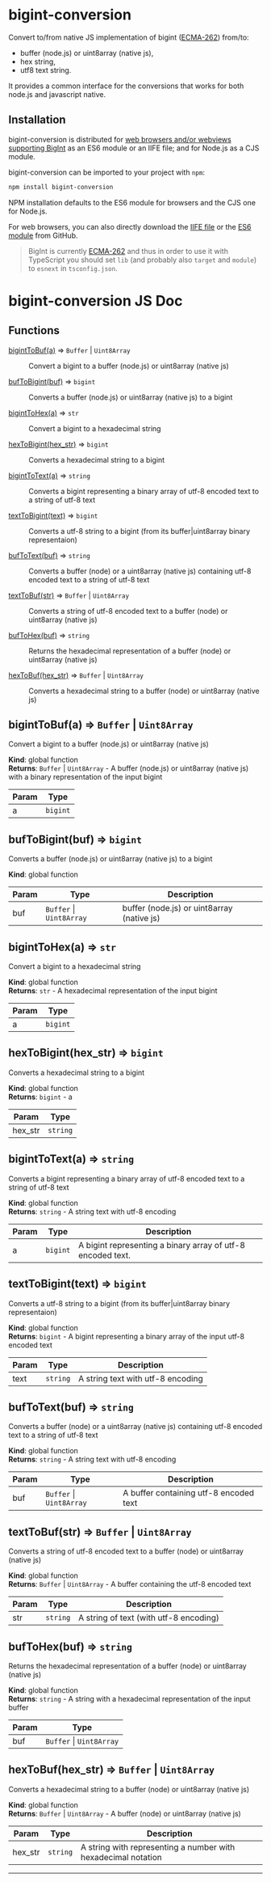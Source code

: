 # bigint-conversion
Convert to/from native JS implementation of bigint ([ECMA-262](https://tc39.es/ecma262/#sec-bigint-objects)) from/to:

- buffer (node.js) or uint8array (native js),
- hex string,
- utf8 text string.

It provides a common interface for the conversions that works for both node.js and javascript native.

## Installation

bigint-conversion is distributed for [web browsers and/or webviews supporting BigInt](https://developer.mozilla.org/en-US/docs/Web/JavaScript/Reference/Global_Objects/BigInt#Browser_compatibility) as an ES6 module or an IIFE file; and for Node.js as a CJS module.

bigint-conversion can be imported to your project with `npm`:

```bash
npm install bigint-conversion
```

NPM installation defaults to the ES6 module for browsers and the CJS one for Node.js.

For web browsers, you can also directly download the [IIFE file](https://raw.githubusercontent.com/juanelas/bigint-conversion/master/dist/bigint-conversion-latest.browser.js) or the [ES6 module](https://raw.githubusercontent.com/juanelas/bigint-conversionmaster/dist/bigint-conversion-latest.browser.mod.min.js) from GitHub.

> BigInt is currently [ECMA-262](https://tc39.es/ecma262/#sec-bigint-objects) and thus in order to use it with TypeScript you should set `lib` (and probably also `target` and `module`) to `esnext` in `tsconfig.json`.

# bigint-conversion JS Doc

## Functions

<dl>
<dt><a href="#bigintToBuf">bigintToBuf(a)</a> ⇒ <code>Buffer</code> | <code>Uint8Array</code></dt>
<dd><p>Convert a bigint to a buffer (node.js) or uint8array (native js)</p>
</dd>
<dt><a href="#bufToBigint">bufToBigint(buf)</a> ⇒ <code>bigint</code></dt>
<dd><p>Converts a buffer (node.js) or uint8array (native js) to a bigint</p>
</dd>
<dt><a href="#bigintToHex">bigintToHex(a)</a> ⇒ <code>str</code></dt>
<dd><p>Convert a bigint to a hexadecimal string</p>
</dd>
<dt><a href="#hexToBigint">hexToBigint(hex_str)</a> ⇒ <code>bigint</code></dt>
<dd><p>Converts a hexadecimal string to a bigint</p>
</dd>
<dt><a href="#bigintToText">bigintToText(a)</a> ⇒ <code>string</code></dt>
<dd><p>Converts a bigint representing a binary array of utf-8 encoded text to a string of utf-8 text</p>
</dd>
<dt><a href="#textToBigint">textToBigint(text)</a> ⇒ <code>bigint</code></dt>
<dd><p>Converts a utf-8 string to a bigint (from its buffer|uint8array binary representaion)</p>
</dd>
<dt><a href="#bufToText">bufToText(buf)</a> ⇒ <code>string</code></dt>
<dd><p>Converts a buffer (node) or a uint8array (native js) containing utf-8 encoded text to a string of utf-8 text</p>
</dd>
<dt><a href="#textToBuf">textToBuf(str)</a> ⇒ <code>Buffer</code> | <code>Uint8Array</code></dt>
<dd><p>Converts a string of utf-8 encoded text to a buffer (node) or uint8array (native js)</p>
</dd>
<dt><a href="#bufToHex">bufToHex(buf)</a> ⇒ <code>string</code></dt>
<dd><p>Returns the hexadecimal representation of a buffer (node) or uint8array (native js)</p>
</dd>
<dt><a href="#hexToBuf">hexToBuf(hex_str)</a> ⇒ <code>Buffer</code> | <code>Uint8Array</code></dt>
<dd><p>Converts a hexadecimal string to a buffer (node) or uint8array (native js)</p>
</dd>
</dl>

<a name="bigintToBuf"></a>

## bigintToBuf(a) ⇒ <code>Buffer</code> \| <code>Uint8Array</code>
Convert a bigint to a buffer (node.js) or uint8array (native js)

**Kind**: global function  
**Returns**: <code>Buffer</code> \| <code>Uint8Array</code> - A buffer (node.js) or uint8array (native js) with a binary representation of the input bigint  

| Param | Type |
| --- | --- |
| a | <code>bigint</code> | 

<a name="bufToBigint"></a>

## bufToBigint(buf) ⇒ <code>bigint</code>
Converts a buffer (node.js) or uint8array (native js) to a bigint

**Kind**: global function  

| Param | Type | Description |
| --- | --- | --- |
| buf | <code>Buffer</code> \| <code>Uint8Array</code> | buffer (node.js) or uint8array (native js) |

<a name="bigintToHex"></a>

## bigintToHex(a) ⇒ <code>str</code>
Convert a bigint to a hexadecimal string

**Kind**: global function  
**Returns**: <code>str</code> - A hexadecimal representation of the input bigint  

| Param | Type |
| --- | --- |
| a | <code>bigint</code> | 

<a name="hexToBigint"></a>

## hexToBigint(hex_str) ⇒ <code>bigint</code>
Converts a hexadecimal string to a bigint

**Kind**: global function  
**Returns**: <code>bigint</code> - a  

| Param | Type |
| --- | --- |
| hex_str | <code>string</code> | 

<a name="bigintToText"></a>

## bigintToText(a) ⇒ <code>string</code>
Converts a bigint representing a binary array of utf-8 encoded text to a string of utf-8 text

**Kind**: global function  
**Returns**: <code>string</code> - A string text with utf-8 encoding  

| Param | Type | Description |
| --- | --- | --- |
| a | <code>bigint</code> | A bigint representing a binary array of utf-8 encoded text. |

<a name="textToBigint"></a>

## textToBigint(text) ⇒ <code>bigint</code>
Converts a utf-8 string to a bigint (from its buffer|uint8array binary representaion)

**Kind**: global function  
**Returns**: <code>bigint</code> - A bigint representing a binary array of the input utf-8 encoded text  

| Param | Type | Description |
| --- | --- | --- |
| text | <code>string</code> | A string text with utf-8 encoding |

<a name="bufToText"></a>

## bufToText(buf) ⇒ <code>string</code>
Converts a buffer (node) or a uint8array (native js) containing utf-8 encoded text to a string of utf-8 text

**Kind**: global function  
**Returns**: <code>string</code> - A string text with utf-8 encoding  

| Param | Type | Description |
| --- | --- | --- |
| buf | <code>Buffer</code> \| <code>Uint8Array</code> | A buffer containing utf-8 encoded text |

<a name="textToBuf"></a>

## textToBuf(str) ⇒ <code>Buffer</code> \| <code>Uint8Array</code>
Converts a string of utf-8 encoded text to a buffer (node) or uint8array (native js)

**Kind**: global function  
**Returns**: <code>Buffer</code> \| <code>Uint8Array</code> - A buffer containing the utf-8 encoded text  

| Param | Type | Description |
| --- | --- | --- |
| str | <code>string</code> | A string of text (with utf-8 encoding) |

<a name="bufToHex"></a>

## bufToHex(buf) ⇒ <code>string</code>
Returns the hexadecimal representation of a buffer (node) or uint8array (native js)

**Kind**: global function  
**Returns**: <code>string</code> - A string with a hexadecimal representation of the input buffer  

| Param | Type |
| --- | --- |
| buf | <code>Buffer</code> \| <code>Uint8Array</code> | 

<a name="hexToBuf"></a>

## hexToBuf(hex_str) ⇒ <code>Buffer</code> \| <code>Uint8Array</code>
Converts a hexadecimal string to a buffer (node) or uint8array (native js)

**Kind**: global function  
**Returns**: <code>Buffer</code> \| <code>Uint8Array</code> - A buffer (node) or uint8array (native js)  

| Param | Type | Description |
| --- | --- | --- |
| hex_str | <code>string</code> | A string with representing a number with hexadecimal notation |


* * *